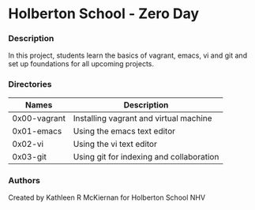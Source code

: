 # Holberton School - Zero Day

### Description
In this project, students learn the basics of vagrant, emacs, vi and git and set up foundations for all upcoming projects.

### Directories
Names | Description
------|-----------------------
0x00-vagrant | Installing vagrant and virtual machine
0x01-emacs | Using the emacs text editor
0x02-vi | Using the vi text editor
0x03-git | Using git for indexing and collaboration

### Authors
Created by Kathleen R McKiernan for Holberton School NHV